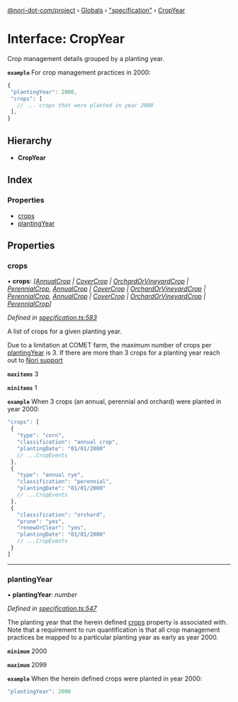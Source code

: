 [@nori-dot-com/project](../README.md) › [Globals](../globals.md) › ["specification"](../modules/_specification_.md) › [CropYear](_specification_.cropyear.md)

# Interface: CropYear

Crop management details grouped by a planting year.

**`example`** <caption>For crop management practices in 2000:</caption>

```js
{
 "plantingYear": 2000,
 "crops": [
   // ... crops that were planted in year 2000
 ],
}
```

## Hierarchy

* **CropYear**

## Index

### Properties

* [crops](_specification_.cropyear.md#crops)
* [plantingYear](_specification_.cropyear.md#plantingyear)

## Properties

###  crops

• **crops**: *[[AnnualCrop](_specification_.annualcrop.md) | [CoverCrop](_specification_.covercrop.md) | [OrchardOrVineyardCrop](_specification_.orchardorvineyardcrop.md) | [PerennialCrop](_specification_.perennialcrop.md), [AnnualCrop](_specification_.annualcrop.md) | [CoverCrop](_specification_.covercrop.md) | [OrchardOrVineyardCrop](_specification_.orchardorvineyardcrop.md) | [PerennialCrop](_specification_.perennialcrop.md), [AnnualCrop](_specification_.annualcrop.md) | [CoverCrop](_specification_.covercrop.md) | [OrchardOrVineyardCrop](_specification_.orchardorvineyardcrop.md) | [PerennialCrop](_specification_.perennialcrop.md)]*

*Defined in [specification.ts:583](https://github.com/nori-dot-eco/nori-dot-com/blob/de0accb/packages/project/src/specification.ts#L583)*

A list of crops for a given planting year.

Due to a limitation at COMET farm, the maximum number of crops per [plantingYear](#plantingYear) is 3. If there are more than 3 crops for a planting year reach out to [Nori support](mailto:support@nori.com)

**`maxitems`** 3

**`minitems`** 1

**`example`** <caption>When 3 crops (an annual, perennial and orchard) were planted in year 2000:</caption>

```js
"crops": [
 {
   "type": "corn",
   "classification": "annual crop",
   "plantingDate": "01/01/2000"
   // ...CropEvents
 },
 {
   "type": "annual rye",
   "classification": "perennial",
   "plantingDate": "01/01/2000"
   // ...CropEvents
 },
 {
   "classification": "orchard",
   "prune": "yes",
   "renewOrClear": "yes",
   "plantingDate": "01/01/2000"
   // ...CropEvents
 }
]
```

___

###  plantingYear

• **plantingYear**: *number*

*Defined in [specification.ts:547](https://github.com/nori-dot-eco/nori-dot-com/blob/de0accb/packages/project/src/specification.ts#L547)*

The planting year that the herein defined [crops](#crops) property is associated with. Note that a requirement to run quantification is that all crop management practices be mapped to a particular planting year as early as year 2000.

**`minimum`** 2000

**`maximum`** 2099

**`example`** <caption>When the herein defined crops were planted in year 2000:</caption>

```js
"plantingYear": 2000
```
